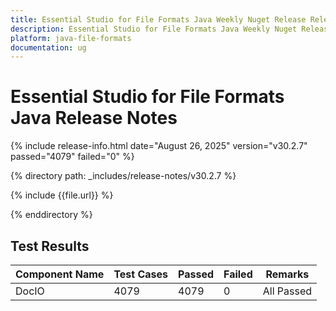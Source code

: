 ```yaml
---
title: Essential Studio for File Formats Java Weekly Nuget Release Release Notes  
description: Essential Studio for File Formats Java Weekly Nuget Release Release Notes  
platform: java-file-formats
documentation: ug
---
```


# Essential Studio for File Formats Java  Release Notes  

{% include release-info.html date="August 26, 2025"  version="v30.2.7" passed="4079" failed="0" %}

{% directory path: _includes/release-notes/v30.2.7 %}

{% include {{file.url}} %}

{% enddirectory %}

## Test Results

| Component Name | Test Cases | Passed | Failed | Remarks |
|---------------|------------|--------|--------|---------|
| DocIO | 4079 | 4079 | 0 | All Passed |